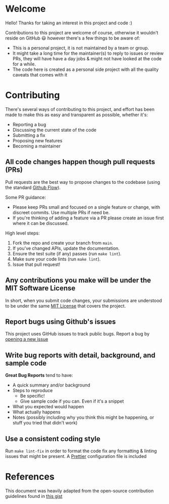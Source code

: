 # Welcome

Hello! Thanks for taking an interest in this project and code :)

Contributions to this project are welcome of course, otherwise it wouldn't reside on GitHub 😃 however there's a few things to be aware of:

- This is a personal project, it is not maintained by a team or group.
- It might take a long time for the maintainer(s) to reply to issues or review PRs, they will have have a day jobs & might not have looked at the code for a while.
- The code here is created as a personal side project with all the quality caveats that comes with it

# Contributing

There's several ways of contributing to this project, and effort has been made to make this as easy and transparent as possible, whether it's:

- Reporting a bug
- Discussing the current state of the code
- Submitting a fix
- Proposing new features
- Becoming a maintainer

## All code changes happen though pull requests (PRs)

Pull requests are the best way to propose changes to the codebase (using the standard [Github Flow](https://guides.github.com/introduction/flow/index.html)).

Some PR guidance:

- Please keep PRs small and focused on a single feature or change, with discreet commits. Use multiple PRs if need be.
- If you're thinking of adding a feature via a PR please create an issue first where it can be discussed.

High level steps:

1. Fork the repo and create your branch from `main`.
2. If you've changed APIs, update the documentation.
3. Ensure the test suite (if any) passes (run `make lint`).
4. Make sure your code lints (run `make lint`).
5. Issue that pull request!

## Any contributions you make will be under the MIT Software License

In short, when you submit code changes, your submissions are understood to be under the same [MIT License](http://choosealicense.com/licenses/mit/) that covers the project.

## Report bugs using Github's issues

This project uses GitHub issues to track public bugs. Report a bug by [opening a new issue](./issues/new/choose)

## Write bug reports with detail, background, and sample code

**Great Bug Reports** tend to have:

- A quick summary and/or background
- Steps to reproduce
  - Be specific!
  - Give sample code if you can. Even if it's a snippet
- What you expected would happen
- What actually happens
- Notes (possibly including why you think this might be happening, or stuff you tried that didn't work)

## Use a consistent coding style

Run `make lint-fix` in order to format the code fix any formatting & linting issues that might be present. A [Prettier](https://prettier.io/) configuration file is included

# References

This document was heavily adapted from the open-source contribution guidelines found in [this gist](https://gist.github.com/briandk/3d2e8b3ec8daf5a27a62)
